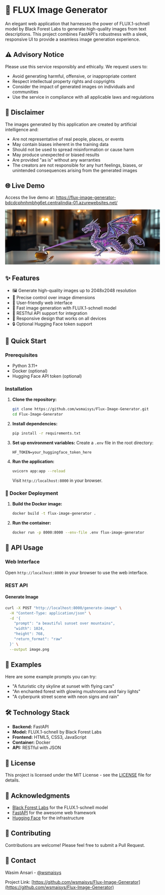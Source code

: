 # 🎨 FLUX Image Generator

An elegant web application that harnesses the power of FLUX.1-schnell model by Black Forest Labs to generate high-quality images from text descriptions. This project combines FastAPI's robustness with a sleek, responsive UI to provide a seamless image generation experience.

## ⚠️ Advisory Notice

Please use this service responsibly and ethically. We request users to:
- Avoid generating harmful, offensive, or inappropriate content
- Respect intellectual property rights and copyrights
- Consider the impact of generated images on individuals and communities
- Use the service in compliance with all applicable laws and regulations

## 📝 Disclaimer

The images generated by this application are created by artificial intelligence and:
- Are not representative of real people, places, or events
- May contain biases inherent in the training data
- Should not be used to spread misinformation or cause harm
- May produce unexpected or biased results
- Are provided "as is" without any warranties
- The creators are not responsible for any hurt feelings, biases, or unintended consequences arising from the generated images


## 🌐 Live Demo

Access the live demo at: https://flux-image-generator-bdcdcphnhmbhg6et.centralindia-01.azurewebsites.net/

![FLUX Image Generator Demo](static/33.png)

## ✨ Features

- 🖼️ Generate high-quality images up to 2048x2048 resolution
- 🎯 Precise control over image dimensions
- 💫 User-friendly web interface
- 🚀 Fast image generation with FLUX.1-schnell model
- 🔌 RESTful API support for integration
- 📱 Responsive design that works on all devices
- 🔒 Optional Hugging Face token support

## 🚀 Quick Start

### Prerequisites

- Python 3.11+
- Docker (optional)
- Hugging Face API token (optional)

### Installation

1. **Clone the repository:**
   ```bash
   git clone https://github.com/wsmaisys/Flux-Image-Generator.git
   cd Flux-Image-Generator
   ```

2. **Install dependencies:**
   ```bash
   pip install -r requirements.txt
   ```

3. **Set up environment variables:**
   Create a `.env` file in the root directory:
   ```env
   HF_TOKEN=your_huggingface_token_here
   ```

4. **Run the application:**
   ```bash
   uvicorn app:app --reload
   ```

   Visit `http://localhost:8000` in your browser.

### 🐳 Docker Deployment

1. **Build the Docker image:**
   ```bash
   docker build -t flux-image-generator .
   ```

2. **Run the container:**
   ```bash
   docker run -p 8000:8000 --env-file .env flux-image-generator
   ```

## 🔧 API Usage

### Web Interface
Open `http://localhost:8000` in your browser to use the web interface.

### REST API

#### Generate Image
```bash
curl -X POST "http://localhost:8000/generate-image" \
  -H "Content-Type: application/json" \
  -d '{
    "prompt": "a beautiful sunset over mountains",
    "width": 1024,
    "height": 768,
    "return_format": "raw"
  }' \
  --output image.png
```

## 🎨 Examples

Here are some example prompts you can try:

- "A futuristic city skyline at sunset with flying cars"
- "An enchanted forest with glowing mushrooms and fairy lights"
- "A cyberpunk street scene with neon signs and rain"

## 🛠️ Technology Stack

- **Backend:** FastAPI
- **Model:** FLUX.1-schnell by Black Forest Labs
- **Frontend:** HTML5, CSS3, JavaScript
- **Container:** Docker
- **API:** RESTful with JSON

## 📝 License

This project is licensed under the MIT License - see the [LICENSE](LICENSE) file for details.

## 🙏 Acknowledgments

- [Black Forest Labs](https://huggingface.co/black-forest-labs) for the FLUX.1-schnell model
- [FastAPI](https://fastapi.tiangolo.com/) for the awesome web framework
- [Hugging Face](https://huggingface.co/) for the infrastructure

## 🤝 Contributing

Contributions are welcome! Please feel free to submit a Pull Request.

## 📧 Contact

Wasim Ansari - [@wsmaisys](https://github.com/wsmaisys)

Project Link: [https://github.com/wsmaisys/Flux-Image-Generator](https://github.com/wsmaisys/Flux-Image-Generator)
